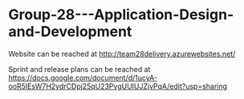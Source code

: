 # Group-28---Application-Design-and-Development

Website can be reached at http://team28delivery.azurewebsites.net/

Sprint and release plans can be reached at https://docs.google.com/document/d/1ucyA-ooR5IEsW7H2ydrCDpj25qU23PvgUUIUJZjvPqA/edit?usp=sharing


